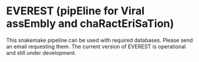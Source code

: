 # EVEREST (pipEline for Viral assEmbly and chaRactEriSaTion)

This snakemake pipeline can be used with required databases. Please send an email requesting them.
The current version of EVEREST is operational and still under development.
